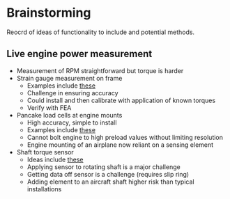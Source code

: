 # Brainstorming
Reocrd of ideas of functionality to include and potential methods.

## Live engine power measurement
* Measurement of RPM straightforward but torque is harder
* Strain gauge measurement on frame
   - Examples include [these](https://www.digikey.com/en/products/filter/strain-gauges/559?s=N4IgjCBcpgzA7ATiqAxlAZgQwDYGcBTAGhAHsoBtEAFgAYxFqAOEEu%2BJseVmsW%2BZj1iIArLQBsEEuMRNYcEAF0SABwAuUEAGU1AJwCWAOwDmIAL4kGTZNBDpI2fMTKUQtJRZABaAEwo7UHoArs7kkFQiHp5%2B4SB4elhGAATGWEHGBB5AA)
   - Challenge in ensuring accuracy
   - Could install and then calibrate with application of known torques
   - Verify with FEA
* Pancake load cells at engine mounts
   - High accuracy, simple to install
   - Examples include [these](https://www.te.com/en/product-CAT-FLS0012.html)
   - Cannot bolt engine to high preload values without limiting resolution
   - Engine mounting of an airplane now reliant on a sensing element
* Shaft torque sensor
   - Ideas include [these](https://binsfeld.com/how-to-measure-torque-on-an-existing-shaft/)
   - Applying sensor to rotating shaft is a major challenge
   - Getting data off sensor is a challenge (requires slip ring)
   - Adding element to an aircraft shaft higher risk than typical installations
